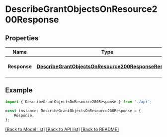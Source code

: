 # DescribeGrantObjectsOnResource200Response


## Properties

Name | Type | Description | Notes
------------ | ------------- | ------------- | -------------
**Response** | [**DescribeGrantObjectsOnResource200ResponseResponse**](DescribeGrantObjectsOnResource200ResponseResponse.md) |  | [optional] [default to undefined]

## Example

```typescript
import { DescribeGrantObjectsOnResource200Response } from './api';

const instance: DescribeGrantObjectsOnResource200Response = {
    Response,
};
```

[[Back to Model list]](../README.md#documentation-for-models) [[Back to API list]](../README.md#documentation-for-api-endpoints) [[Back to README]](../README.md)
